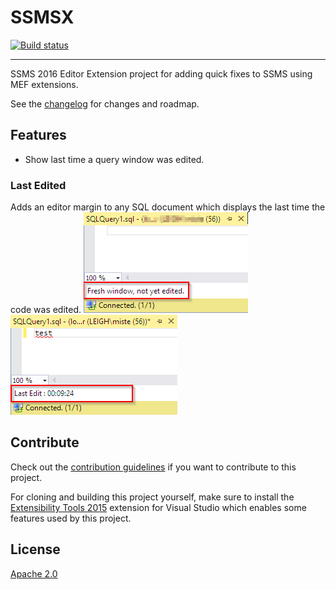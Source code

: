 # SSMSX

<!-- Replace this badge with your own-->
[![Build status](https://ci.appveyor.com/api/projects/status/hv6uyc059rqbc6fj?svg=true)](https://ci.appveyor.com/project/madskristensen/extensibilitytools)

<!-- Update the VS Gallery link after you upload the VSIX-->
<!-- Download this extension from the [VS Gallery](https://visualstudiogallery.msdn.microsoft.com/)
or get the [CI build](http://vsixgallery.com/extension/SSMSX.1123e54f-64e7-4ee4-bc5b-bdfec68c52ec/).-->

---------------------------------------

SSMS 2016 Editor Extension project for adding quick fixes to SSMS using MEF extensions.

See the [changelog](CHANGELOG.md) for changes and roadmap.

## Features

- Show last time a query window was edited.

### Last Edited
Adds an editor margin to any SQL document which displays the last time the code was edited.
<img src="art/new-window-not-yet-edited.png" alt="New Window Not Yet Edited" />
<img src="art/window-has-been-edited.png" alt="Window Has Been Edited" />

## Contribute
Check out the [contribution guidelines](CONTRIBUTING.md)
if you want to contribute to this project.

For cloning and building this project yourself, make sure
to install the
[Extensibility Tools 2015](https://visualstudiogallery.msdn.microsoft.com/ab39a092-1343-46e2-b0f1-6a3f91155aa6)
extension for Visual Studio which enables some features
used by this project.

## License
[Apache 2.0](LICENSE)